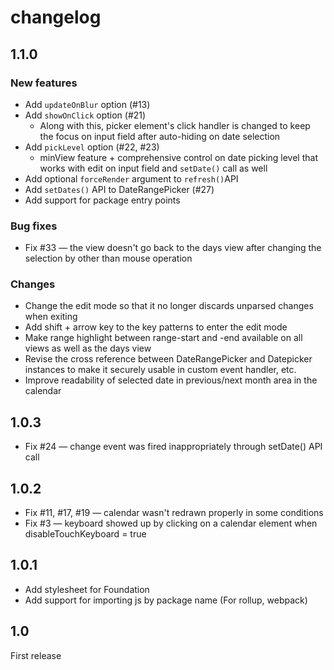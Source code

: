 # changelog

## 1.1.0

### New features

- Add `updateOnBlur` option (#13)
- Add `showOnClick` option (#21)
    - Along with this, picker element's click handler is changed to keep the focus on input field after auto-hiding on date selection
- Add `pickLevel` option (#22, #23)
    - minView feature + comprehensive control on date picking level that works with edit on input field and `setDate()` call as well
- Add optional `forceRender` argument to `refresh()`API
- Add `setDates()` API to DateRangePicker (#27)
- Add support for package entry points 

### Bug fixes

- Fix #33 — the view doesn't go back to the days view after changing the selection by other than mouse operation

### Changes

- Change the edit mode so that it no longer discards unparsed changes when exiting
- Add shift + arrow key to the key patterns to enter the edit mode
- Make range highlight between range-start and -end available on all views as well as the days view
- Revise the cross reference between DateRangePicker and Datepicker instances to make it securely usable in custom event handler, etc.
- Improve readability of selected date in previous/next month area in the calendar


## 1.0.3

- Fix #24 — change event was fired inappropriately through setDate() API call 

## 1.0.2

- Fix #11, #17, #19 — calendar wasn't redrawn properly in some conditions
- Fix #3 — keyboard showed up by clicking on a calendar element when disableTouchKeyboard = true

## 1.0.1

- Add stylesheet for Foundation
- Add support for importing js by package name (For rollup, webpack)

## 1.0

First release
